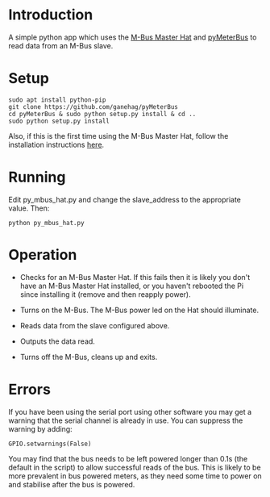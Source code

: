 Introduction
============

A simple python app which uses the [M-Bus Master Hat](https://www.packom.net/m-bus-master-hat/) and [pyMeterBus](https://github.com/ganehag/pyMeterBus) to read data from an M-Bus slave.

Setup
=====

```
sudo apt install python-pip
git clone https://github.com/ganehag/pyMeterBus
cd pyMeterBus & sudo python setup.py install & cd ..
sudo python setup.py install
```

Also, if this is the first time using the M-Bus Master Hat, follow the installation instructions [here](https://www.packom.net/m-bus-master-hat-instructions/).

Running
=======

Edit py_mbus_hat.py and change the slave_address to the appropriate value.  Then:

```
python py_mbus_hat.py
```

Operation
=========

* Checks for an M-Bus Master Hat.  If this fails then it is likely you don't have an M-Bus Master Hat installed, or you haven't rebooted the Pi since installing it (remove and then reapply power).

* Turns on the M-Bus.  The M-Bus power led on the Hat should illuminate.

* Reads data from the slave configured above.

* Outputs the data read.

* Turns off the M-Bus, cleans up and exits.

Errors
======

If you have been using the serial port using other software you may get a warning that the serial channel is already in use.  You can suppress the warning by adding:

```
GPIO.setwarnings(False) 
```

You may find that the bus needs to be left powered longer than 0.1s (the default in the script) to allow successful reads of the bus.  This is likely to be more prevalent in bus powered meters, as they need some time to power on and stabilise after the bus is powered.

